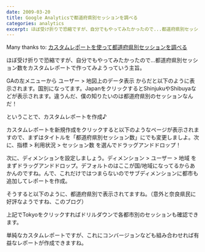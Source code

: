 ```yaml
---
date: 2009-03-20
title: Google Analyticsで都道府県別セッションを調べる
categories: analytics
excerpt: ほぼ受け折りで恐縮ですが、自分でもやってみたかったので...都道府県別セッション数をカスタムレポートで作ってみようっていう主旨。
---
```


Many thanks to: [カスタムレポートを使って都道府県別セッションを調べる](http://www.kagua.biz/operation/custom-todoufuken.html)

ほぼ受け折りで恐縮ですが、自分でもやってみたかったので...都道府県別セッション数をカスタムレポートで作ってみようっていう主旨。

GAの左メニューから ユーザー > 地図上のデータ表示 からだと以下のように表示されます。国別になってます。JapanをクリックするとShinjukuやShibuyaなどが表示されます。違うんだ、僕の知りたいのは都道府県別のセッションなんだ！

ということで、カスタムレポートを作成♪

カスタムレポートを新規作成をクリックすると以下のようなページが表示されますので、まずはタイトルを「都道府県別セッション数」にでも変更しましよ。次に、指標 > 利用状況 > セッション数 を選んでドラッグアンドドロップ！

次に、ディメンションを設定しましょう。ディメンション > ユーザー > 地域 をまずドラッグアンドドロップ。デフォルトのはここが国/地域になってるからあかんのですね。んで、これだけではつまらないのでサブディメンションに都市も追加してレポートを作成。

そうすると以下のように、都道府県別で表示されてますね。（意外と奈良県民に好評なようですね、このブログ）

上記でTokyoをクリックすればドリルダウンで各都市別のセッションも確認できます。

単純なカスタムレポートですが、これにコンバージョンなども組み合わせれば有益なレポートが作成できますね。